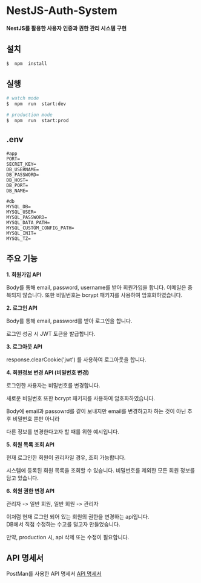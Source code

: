 # NestJS-Auth-System

**NestJS를 활용한 사용자 인증과 권한 관리 시스템 구현**

## 설치

```bash
$  npm  install
```

## 실행

```bash
# watch mode
$  npm  run  start:dev

# production mode
$  npm  run  start:prod
```

## .env

```.env
#app
PORT=
SECRET_KEY=
DB_USERNAME=
DB_PASSWORD=
DB_HOST=
DB_PORT=
DB_NAME=

#db
MYSQL_DB=
MYSQL_USER=
MYSQL_PASSWORD=
MYSQL_DATA_PATH=
MYSQL_CUSTOM_CONFIG_PATH=
MYSQL_INIT=
MYSQL_TZ=
```

## 주요 기능

**1. 회원가입 API**

Body를 통해 email, password, username를 받아 회원가입을 합니다.
이메일은 중복되지 않습니다. 또한 비밀번호는 bcrypt 패키지를 사용하여 암호화하였습니다.

**2. 로그인 API**

Body를 통해 email, password를 받아 로그인을 합니다.

로그인 성공 시 JWT 토큰을 발급합니다.

**3. 로그아웃 API**

response.clearCookie('jwt') 를 사용하여 로그아웃을 합니다.

**4. 회원정보 변경 API (비밀번호 변경)**

로그인한 사용자는 비밀번호를 변경합니다.

새로운 비밀번호 또한 bcrypt 패키지를 사용하여 암호화하였습니다.

Body에 email과 passowrd를 같이 보내지만 email를 변경하고자 하는 것이 아닌 추후 비밀번호 뿐만 아니라

다른 정보를 변경한다고자 할 때를 위한 예시입니다.

**5. 회원 목록 조회 API**

현재 로그인한 회원이 권리자일 경우, 조회 가능합니다.

시스템에 등록된 회원 목록을 조회할 수 있습니다.
비밀번호를 제외한 모든 회원 정보를 담고 있습니다.

**6. 회원 권한 변경 API**

관리자 -> 일반 회원, 일반 회원 -> 관리자

이처럼 현재 로그인 되어 있는 회원의 권한을 변경하는 api입니다.  
DB에서 직접 수정하는 수고를 덜고자 만들었습니다.

만약, production 시, api 삭제 또는 수정이 필요합니다.

## API 명세서

PostMan를 사용한 API 명세서
[API 명세서](https://documenter.getpostman.com/view/28119606/2s9Yytffgg#e4ef4cae-afa4-49da-b2a7-773ce5fb24ed)
